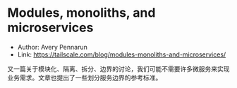 # Modules, monoliths, and microservices

* Author: Avery Pennarun
* Link: https://tailscale.com/blog/modules-monoliths-and-microservices/

又一篇关于模块化、隔离、拆分、边界的讨论，我们可能不需要许多微服务来实现业务需求。文章也提出了一些划分服务边界的参考标准。
